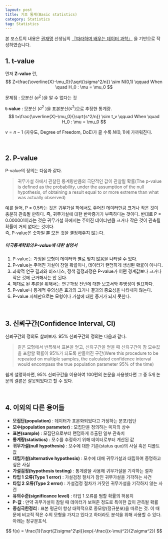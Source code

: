 ```yaml
---
layout: post
title: 기초 통계(Basic statistics)
category: Statistics
tag: Statistics
---
```




본 포스트의 내용은 [권재명](https://dataninja.me/) 선생님의 [『따라하며 배우는 데이터 과학』](http://www.yes24.com/Product/Goods/44184320) 을  기반으로 작성하였습니다.



## 1. t-value

먼저 __Z-value__ 란, 
$$
Z=\frac{\overline{X}-\mu_0}{\sqrt{\sigma^2/n}} \sim N(0,1) \qquad When \quad H_0 : \mu = \mu_0
$$

문제점 : 모분산 (${\sigma^2}$ )을 알 수 없다는 것</br>

__t-value__ : 모분산 (${\sigma^2}$ )을 표본분산($s^2$)으로 추정한 통계량.<br/>
$$
t=\frac{\overline{X}-\mu_0}{\sqrt{s^2/n}} \sim t_v \qquad When \quad H_0 : \mu = \mu_0
$$

$v = n-1$ (자유도, Degree of Freedom, DoE)가 클 수록 $N(0,1)$에 가까워진다.



<br/>

## 2. P-value

P-value의 정의는 다음과 같다.

> 귀무가설 하에서 관찰된 통계량만큼의 극단적인 값이 관찰될 확률(The p-value is defined as the probability, under the assumption of the null hypothesis, of obtaining a result equal to or more extreme than what was actually observed)

예를 들어, P = 0.5라는 것은 귀무가설 하에서도 주어진 데이터만큼 크거나 작은 것이 충분히 관측될 만하다. 즉, 귀무가설에 대한 반박증거가 부족하다는 것이다. 반대로 P = 0.000001이라는 것은 귀무가설 하에서는 주어진 데이터만큼 크거나 작은 것이 관측될 확률이 거의 없다는 것이다.<br/>즉, P-value은 숫자일 뿐 모든 것을 결정해주지 않는다.

##### 미국통계학회의 P-value에 대한 설명서

1. P-value는 가정된 모형이 데이터와 별로 맞지 않음을 나타낼 수 있다.
2. P-value는 주어진 가설이 참일 확률이나, 데이터가 랜덤하게 생성된 확률이 아니다.
3. 과학적 연구 결과와 비즈니스, 정책 결정과정은 P-value가 어떤 경계값보다 크거나 작은 것에 근거해서는 안 된다.
4. 제대로 된 추론을 위해서는 연구과정 전반에 대한 보고서와 투명성이 필요하다.
5. P-value나 통계적 유의성은 효과의 크기나 결과의 중요성을 나타내지 않는다.
6. P-value 자체만으로는 모형이나 가설에 대한 증거가 되지 못한다.



<br/>

## 3. 신뢰구간(Confidence Interval, CI)

신뢰구간의 정의도 살펴보자. 95% 신뢰구간의 정의는 다음과 같다.

> 같은 모형에서 반복해서 표본을 얻고, 신뢰구간을 얻을 때 신뢰구간이 참 모수값을 포함할 확률이 95%가 되도록 만들어진 구간(Were this procedure to be repeated on multiple samples, the calculated confidence interval would encompass the true population parameter 95% of the time)

쉽게 설명하자면, 95% 신뢰구간을 이용하여 100편의 논문을 사용했다면 그 중 5개 논문의 결론은 잘못되었다고 할 수 있다.



<br/>

## 4. 이외의 다른 용어들

- __모집단(population)__ : 데이터가 표본화되었다고 가정하는 분포/집단
- __모수(population parameter)__ : 모집단을 정의하는 미지의 상수
- __표본(sample)__ : 모집단으로부터 랜덤하게 추출된 일부 관측치
- __통계량(statistics)__ : 모수를 추정하기 위해 데이터로부터 계산된 값
- __귀무가설(null hypothesis)__ : 모수에 대한 기존(status quo)의 사실 혹은 디폴트 값
- __대립가설(alternative hypothesis)__ : 모수에 대해 귀무가설과 대립하여 증명하고 싶은 사실
- __가설검정(hypothesis testing)__ : 통계량을 사용해 귀무가설을 기각하는 절차
- __타입 1 오류(Type 1 error)__ : 가설검정 절차가 참인 귀무가설을 기각하는 사건
- __타입 2 오류(Type 2 error)__ : 가설검정 절차가 거짓인 귀무가설을 기각하지 않는 사건
- __유의수준(significance level)__ : 타입 1 오류를 범할 확률의 허용치
- __P-값__ : 만약 귀무가설이 참일 때 데이터가 보여준 정도로 특이한 값이 관측될 확률
- __중심극한정리__ : 표본 평균이 항상 대략적으로 종모양(정규분포)을 따르는 것. 이 때문에 비교적 적은 수의 모형을 가지고 있다고 하더라도 분석을 위해 사용할 수 있다. 아래는 정규분포식.

$$
f(x) = \frac{1}{\sqrt{2\sigma^2\pi}}exp(-\frac{(x-\mu)^2}{2\sigma^2})
$$



